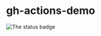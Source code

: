 # gh-actions-demo

![The status badge](https://github.com/archennz/gh-actions-demo/actions/workflows/learn-github-actions.yml/badge.svg)
